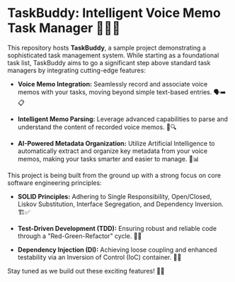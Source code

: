 # TaskBuddy: Intelligent Voice Memo Task Manager 🎤📝✨

This repository hosts **TaskBuddy**, a sample project demonstrating a sophisticated task management system. While starting as a foundational task list, TaskBuddy aims to go a significant step above standard task managers by integrating cutting-edge features:

* **Voice Memo Integration:** Seamlessly record and associate voice memos with your tasks, moving beyond simple text-based entries. 🗣️➡️📋

* **Intelligent Memo Parsing:** Leverage advanced capabilities to parse and understand the content of recorded voice memos. 🧠🔍

* **AI-Powered Metadata Organization:** Utilize Artificial Intelligence to automatically extract and organize key metadata from your voice memos, making your tasks smarter and easier to manage. 🤖📊

This project is being built from the ground up with a strong focus on core software engineering principles:

* **SOLID Principles:** Adhering to Single Responsibility, Open/Closed, Liskov Substitution, Interface Segregation, and Dependency Inversion. 🏗️✅

* **Test-Driven Development (TDD):** Ensuring robust and reliable code through a "Red-Green-Refactor" cycle. 🧪🚀

* **Dependency Injection (DI):** Achieving loose coupling and enhanced testability via an Inversion of Control (IoC) container. 🔗💉

Stay tuned as we build out these exciting features! 🚧🚀
